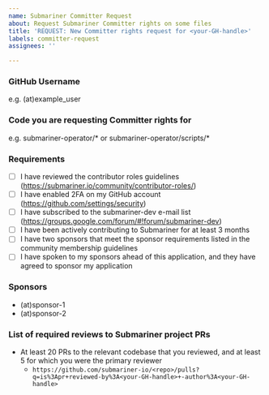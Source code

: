 ```yaml
---
name: Submariner Committer Request
about: Request Submariner Committer rights on some files
title: 'REQUEST: New Committer rights request for <your-GH-handle>'
labels: committer-request
assignees: ''

---
```


### GitHub Username
e.g. (at)example_user

### Code you are requesting Committer rights for
e.g. submariner-operator/\* or submariner-operator/scripts/\*

### Requirements
- [ ] I have reviewed the contributor roles guidelines (https://submariner.io/community/contributor-roles/)
- [ ] I have enabled 2FA on my GitHub account (https://github.com/settings/security)
- [ ] I have subscribed to the submariner-dev e-mail list (https://groups.google.com/forum/#!forum/submariner-dev)
- [ ] I have been actively contributing to Submariner for at least 3 months
- [ ] I have two sponsors that meet the sponsor requirements listed in the community membership guidelines
- [ ] I have spoken to my sponsors ahead of this application, and they have agreed to sponsor my application

### Sponsors
- (at)sponsor-1
- (at)sponsor-2

### List of required reviews to Submariner project PRs
- At least 20 PRs to the relevant codebase that you reviewed, and at least 5 for which you were the primary reviewer
  - `https://github.com/submariner-io/<repo>/pulls?q=is%3Apr+reviewed-by%3A<your-GH-handle>+-author%3A<your-GH-handle>`
